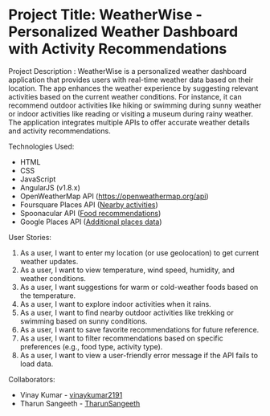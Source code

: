 # Project Title: WeatherWise - Personalized Weather Dashboard with Activity Recommendations

Project Description : WeatherWise is a personalized weather dashboard application that provides users with real-time weather    data based on their location. The app enhances the weather experience by suggesting relevant activities based on the current weather conditions. For instance, it can recommend outdoor activities like hiking or swimming during sunny weather or indoor activities like reading or visiting a museum during rainy weather. The application integrates multiple APIs to offer accurate weather details and activity recommendations.

Technologies Used:

* HTML
* CSS
* JavaScript
* AngularJS (v1.8.x)
* OpenWeatherMap API (https://openweathermap.org/api)
* Foursquare Places API ([Nearby activities](https://location.foursquare.com/products/places-api/))
* Spoonacular API ([Food recommendations](https://spoonacular.com/food-api))
* Google Places API ([Additional places data](https://developers.google.com/maps/documentation/places/web-service/get-api-key))

User Stories:

1. As a user, I want to enter my location (or use geolocation) to get current weather updates.
2. As a user, I want to view temperature, wind speed, humidity, and weather conditions.
3. As a user, I want suggestions for warm or cold-weather foods based on the temperature.
4. As a user, I want to explore indoor activities when it rains.
5. As a user, I want to find nearby outdoor activities like trekking or swimming based on sunny conditions.
6. As a user, I want to save favorite recommendations for future reference.
7. As a user, I want to filter recommendations based on specific preferences (e.g., food type, activity type).
8. As a user, I want to view a user-friendly error message if the API fails to load data.

Collaborators:

*   Vinay Kumar - [vinaykumar2191](https://github.com/vinaykumar2191)
*   Tharun Sangeeth - [TharunSangeeth](https://github.com/TharunSangeeth)
